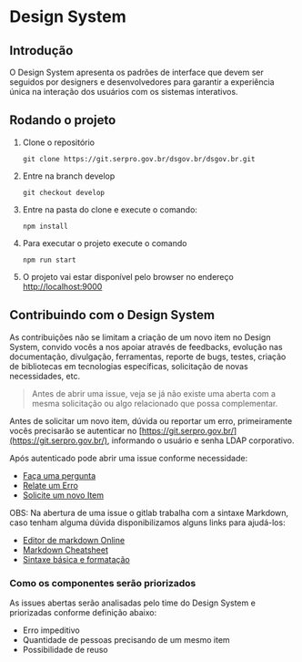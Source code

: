 # Design System

## Introdução

O Design System apresenta os padrões de interface que devem ser seguidos por designers e desenvolvedores para garantir a experiência única na interação dos usuários com os sistemas interativos.

## Rodando o projeto

1. Clone o repositório

    ```git
    git clone https://git.serpro.gov.br/dsgov.br/dsgov.br.git
    ```

1. Entre na branch develop

    ```git
    git checkout develop
    ```

1. Entre na pasta do clone e execute o comando:

    ```node
    npm install
    ```

1. Para executar o projeto execute o comando

    ```node
    npm run start
    ```

1. O projeto vai estar disponível pelo browser no endereço [http://localhost:9000](http://localhost:9000)

## Contribuindo com o Design System

As contribuições não se limitam a criação de um novo item no Design System, convido vocês a nos apoiar através de feedbacks, evolução nas documentação, divulgação, ferramentas, reporte de bugs, testes, criação de bibliotecas em tecnologias específicas, solicitação de novas necessidades, etc.

> Antes de abrir uma issue, veja se já não existe uma aberta com a mesma solicitação ou algo relacionado que possa complementar.

Antes de solicitar um novo item, dúvida ou reportar um erro, primeiramente vocês precisarão se autenticar no [https://git.serpro.gov.br/](https://git.serpro.gov.br/), informando o usuário e senha LDAP corporativo.

Após autenticado pode abrir uma issue conforme necessidade:

-   [Faça uma pergunta](https://git.serpro.gov.br/dsgov.br/dsgov.br-backlogs/blob/master/.gitlab/issue_templates/QUESTION.md)
-   [Relate um Erro](https://git.serpro.gov.br/dsgov.br/dsgov.br-backlogs/blob/master/.gitlab/issue_templates/BUG.md)
-   [Solicite um novo Item](https://git.serpro.gov.br/dsgov.br/dsgov.br-backlogs/blob/master/.gitlab/issue_templates/CONTRIBUTING.md)

OBS: Na abertura de uma issue o gitlab trabalha com a sintaxe Markdown, caso tenham alguma dúvida disponibilizamos alguns links para ajudá-los:

-   [Editor de markdown Online](https://stackedit.io/app#)
-   [Markdown Cheatsheet](https://github.com/adam-p/markdown-here/wiki/Markdown-Cheatsheet)
-   [Sintaxe básica e formatação](https://help.github.com/pt/github/writing-on-github/basic-writing-and-formatting-syntax)

### Como os componentes serão priorizados

As issues abertas serão analisadas pelo time do Design System e priorizadas conforme definição abaixo:

-   Erro impeditivo
-   Quantidade de pessoas precisando de um mesmo item
-   Possibilidade de reuso
